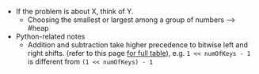 - If the problem is about X, think of Y.
	- Choosing the smallest or largest among a group of numbers --> #heap
- Python-related notes
	- Addition and subtraction take higher precedence to bitwise left and right shifts. (refer to this page [for full table](https://www.scaler.com/topics/operator-precedence-in-python/)), e.g. `1 << numOfKeys - 1` is different from `(1 << numOfKeys) - 1`